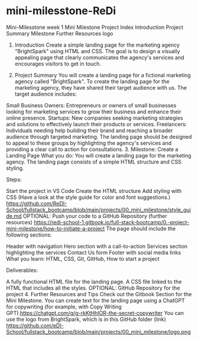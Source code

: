 # mini-milesstone-ReDi
Mini-Milesstone week 1
Mini Milestone Project
Index
Introduction
Project Summary
Milestone
Further Resources
logo

1. Introduction
Create a simple landing page for the marketing agency "BrightSpark" using HTML and CSS. The goal is to design a visually appealing page that clearly communicates the agency's services and encourages visitors to get in touch.

2. Project Summary
You will create a landing page for a fictional marketing agency called "BrightSpark". To create the landing page for the marketing agency, they have shared their target audience with us. The target audience includes:

Small Business Owners: Entrepreneurs or owners of small businesses looking for marketing services to grow their business and enhance their online presence.
Startups: New companies seeking marketing strategies and solutions to effectively launch their products or services.
Freelancers: Individuals needing help building their brand and reaching a broader audience through targeted marketing. The landing page should be designed to appeal to these groups by highlighting the agency's services and providing a clear call to action for consultations.
3. Milestone: Create a Landing Page
What you do: You will create a landing page for the marketing agency. The landing page consists of a simple HTML structure and CSS styling.

Steps:

Start the project in VS Code
Create the HTML structure
Add styling with CSS (Have a look at the style guide for color and font suggestions.) https://github.com/ReDI-School/fullstack_bootcamp/blob/main/projects/00_mini_milestone/style_guide.md
OPTIONAL: Push your code to a GitHub Repository (further resources) https://redi-school-1.gitbook.io/full-stack-bootcamp/0.-project-mini-milestone/how-to-initiate-a-project
The page should include the following sections:

Header with navigation
Hero section with a call-to-action
Services section highlighting the services
Contact Us form
Footer with social media links
What you learn: HTML, CSS, Git, GitHub, How to start a project

Deliverables:

A fully functional HTML file for the landing page.
A CSS file linked to the HTML that includes all the styles.
OPTIONAL: GitHub Repository for the project
4. Further Resources and Tips
Check out the Gitbook Section for the Mini Milestone.
You can create text for the landing page using a ChatGPT for copywriting (for example, with Copy Writing GPT).https://chatgpt.com/g/g-rkKtHhIOR-the-secret-copywriter
You can use the logo from BrightSpark, which is in this GitHub folder (link) https://github.com/eDI-School/fullstack_bootcamp/blob/main/projects/00_mini_milestone/logo.png
